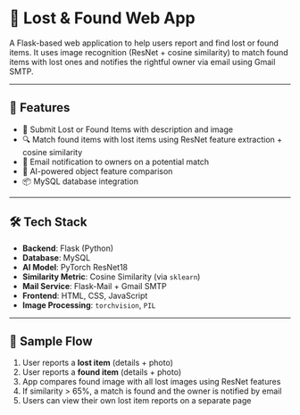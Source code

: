 # 🧭 Lost & Found Web App 

A Flask-based web application to help users report and find lost or found items. It uses image recognition (ResNet + cosine similarity) to match found items with lost ones and notifies the rightful owner via email using Gmail SMTP.

---

## 🚀 Features

- 📝 Submit Lost or Found Items with description and image
- 🔍 Match found items with lost items using ResNet feature extraction + cosine similarity
- 📧 Email notification to owners on a potential match
- 🧠 AI-powered object feature comparison
- 📦 MySQL database integration

---

## 🛠️ Tech Stack

- **Backend**: Flask (Python)
- **Database**: MySQL
- **AI Model**: PyTorch ResNet18
- **Similarity Metric**: Cosine Similarity (via `sklearn`)
- **Mail Service**: Flask-Mail + Gmail SMTP
- **Frontend**: HTML, CSS, JavaScript
- **Image Processing**: `torchvision`, `PIL`

---

## 📸 Sample Flow

1. User reports a **lost item** (details + photo)
2. User reports a **found item** (details + photo)
3. App compares found image with all lost images using ResNet features
4. If similarity > 65%, a match is found and the owner is notified by email
5. Users can view their own lost item reports on a separate page
